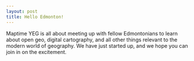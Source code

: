 ```yaml
---
layout: post
title: Hello Edmonton!
---
```


Maptime YEG is all about meeting up with fellow Edmontonians to learn about open geo, digital cartography, and all other things relevant to the modern world of geography. We have just started up, and we hope you can join in on the excitement.
